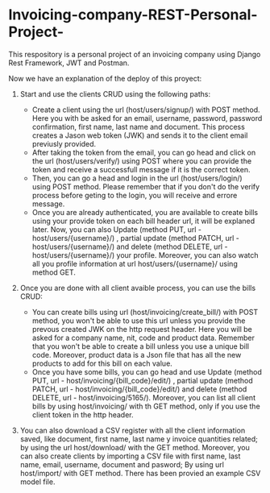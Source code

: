 # Invoicing-company-REST-Personal-Project-
This respository is a personal project of an invoicing company using Django Rest Framework, JWT and Postman.

Now we have an explanation of the deploy of this proyect:

1. Start and use the clients CRUD using the following paths:
    - Create a client using the url (host/users/signup/) with POST method. Here you with be asked for an email, username, password, password confirmation, first name, last name and document. This process creates a Jason web token (JWK) and sends it to the client email previusly provided.
    - After taking the token from the email, you can go head and click on the url (host/users/verify/) using POST where you can provide the token and receive a successfull message if it is the correct token.
    - Then, you can go a head and login in the url (host/users/login/) using POST method. Please remember that if you don't do the verify process before geting to the login, you will receive and errore message.
    - Once you are already authenticated, you are available to create bills using your provide token on each bill header url, it will be explaned later. Now, you can also Update (method PUT, url - host/users/{username}/) , partial update (method PATCH, url - host/users/{username}/) and delete (method DELETE, url - host/users/{username}/) your profile. Moreover, you can also watch all you profile information at url host/users/{username}/ using method GET.

2. Once you are done with all client avaible process, you can use the bills CRUD:
    - You can create bills using url (host/invoicing/create_bill/) with POST method, you won't be able to use this url unless you provide the prevous created JWK on the http request header. Here you will be asked for a company name, nit, code and product data. Remember that you won't be able to create a bill unless you use a unique bill code. Moreover, product data is a Json file that has all the new products to add for this bill on each value.
    - Once you have some bills, you can go head and use Update (method PUT, url - host/invoicing/{bill_code}/edit/) , partial update (method PATCH, url - host/invoicing/{bill_code}/edit/) and delete (method DELETE, url - host/invoicing/5165/). Moreover, you can list all client bills by using host/invoicing/ with th GET method, only if you use the client token in the http header.

3. You can also download a CSV register with all the client information saved, like document, first name, last name y invoice quantities related; by using the url host/download/ with the GET method. Moreover, you can also create clients by importing a CSV file with first name, last name, email, username, document and pasword; By using url host/import/ with GET method. There has been provied an example CSV model file.
